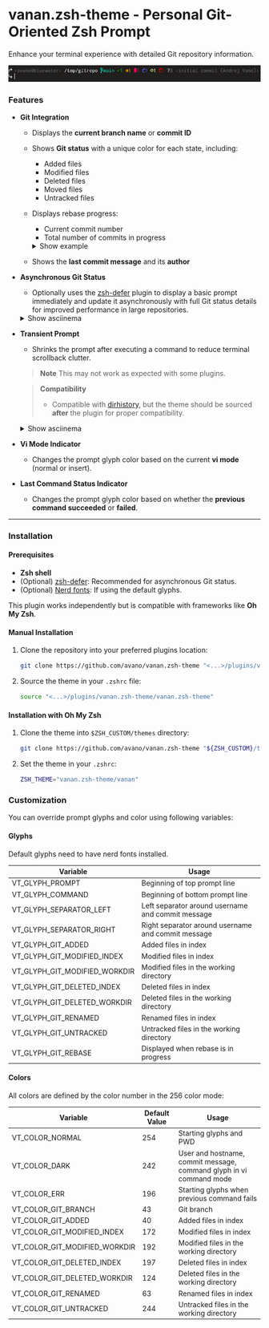 # vanan.zsh-theme - Personal Git-Oriented Zsh Prompt

Enhance your terminal experience with detailed Git repository information.

![Prompt](/img/prompt.png)

### Features

- **Git Integration**
    - Displays the **current branch name** or **commit ID**
    - Shows **Git status** with a unique color for each state, including:
        - Added files
        - Modified files
        - Deleted files
        - Moved files
        - Untracked files
    - Displays rebase progress:
        - Current commit number
        - Total number of commits in progress

        <details>
        <summary>Show example</summary>

        - Example interactive rebase state:
          ```bash
          pick cd99990 Adding some files
          edit bf41a47 Modifying a file
          pick f5e31fc Add more files
          ```

        When stopped on the second commit, the prompt will look like this:

        ![Rebase prompt](/img/rebase.png)

        </details>

    - Shows the **last commit message** and its **author**

- **Asynchronous Git Status**
    - Optionally uses the [zsh-defer](https://github.com/romkatv/zsh-defer) plugin to display a basic prompt immediately and update it asynchronously with full Git status details for improved performance in large repositories.
    
    <details>
    <summary>Show asciinema</summary>

    [![asciinema CLI demo](https://asciinema.org/a/WxLZCYUYq1by8TFucb7EdG36c.svg)](https://asciinema.org/a/WxLZCYUYq1by8TFucb7EdG36c?autoplay=1)

    </details>

- **Transient Prompt**
    - Shrinks the prompt after executing a command to reduce terminal scrollback clutter.

    > **Note**
    > This may not work as expected with some plugins.

    > **Compatibility**
    > - Compatible with [dirhistory](https://github.com/mmorys/dirhistory), but the theme should be sourced **after** the plugin for proper compatibility.

    <details>
        <summary>Show asciinema</summary>

    [![asciinema CLI demo](https://asciinema.org/a/cHhhGfkrQ15rAPeoNMZHmtP87.svg)](https://asciinema.org/a/cHhhGfkrQ15rAPeoNMZHmtP87?autoplay=1)

    </details>

- **Vi Mode Indicator**
    - Changes the prompt glyph color based on the current **vi mode** (normal or insert).

- **Last Command Status Indicator**
    - Changes the prompt glyph color based on whether the **previous command succeeded** or **failed**.

---

### Installation

#### Prerequisites
- **Zsh shell**
- (Optional) [zsh-defer](https://github.com/romkatv/zsh-defer): Recommended for asynchronous Git status.
- (Optional) [Nerd fonts](https://github.com/ryanoasis/nerd-fonts): If using the default glyphs.

This plugin works independently but is compatible with frameworks like **Oh My Zsh**.

#### Manual Installation

1. Clone the repository into your preferred plugins location:
    ```bash
    git clone https://github.com/avano/vanan.zsh-theme "<...>/plugins/vanan.zsh-theme"
    ```

2. Source the theme in your `.zshrc` file:
    ```bash
    source "<...>/plugins/vanan.zsh-theme/vanan.zsh-theme"
    ```

#### Installation with Oh My Zsh

1. Clone the theme into `$ZSH_CUSTOM/themes` directory:
    ```bash
    git clone https://github.com/avano/vanan.zsh-theme "${ZSH_CUSTOM}/themes/vanan.zsh-theme"
    ```

2. Set the theme in your `.zshrc`:
    ```bash
    ZSH_THEME="vanan.zsh-theme/vanan"
    ```

### Customization

You can override prompt glyphs and color using following variables:

#### Glyphs

Default glyphs need to have nerd fonts installed.

| Variable | Usage |
|----------|-------|
| VT_GLYPH_PROMPT | Beginning of top prompt line |
| VT_GLYPH_COMMAND | Beginning of bottom prompt line |
| VT_GLYPH_SEPARATOR_LEFT | Left separator around username and commit message |
| VT_GLYPH_SEPARATOR_RIGHT | Right separator around username and commit message |
| VT_GLYPH_GIT_ADDED | Added files in index |
| VT_GLYPH_GIT_MODIFIED_INDEX | Modified files in index |
| VT_GLYPH_GIT_MODIFIED_WORKDIR | Modified files in the working directory |
| VT_GLYPH_GIT_DELETED_INDEX | Deleted files in index |
| VT_GLYPH_GIT_DELETED_WORKDIR | Deleted files in the working directory |
| VT_GLYPH_GIT_RENAMED | Renamed files in index |
| VT_GLYPH_GIT_UNTRACKED | Untracked files in the working directory |
| VT_GLYPH_GIT_REBASE | Displayed when rebase is in progress |

#### Colors

All colors are defined by the color number in the 256 color mode:

| Variable | Default Value | Usage |
|----------|---------------|-------|
| VT_COLOR_NORMAL | 254 | Starting glyphs and PWD |
| VT_COLOR_DARK | 242 | User and hostname, commit message, command glyph in vi command mode |
| VT_COLOR_ERR | 196 | Starting glyphs when previous command fails |
| VT_COLOR_GIT_BRANCH | 43 | Git branch |
| VT_COLOR_GIT_ADDED | 40 | Added files in index |
| VT_COLOR_GIT_MODIFIED_INDEX | 172 | Modified files in index |
| VT_COLOR_GIT_MODIFIED_WORKDIR | 192 | Modified files in the working directory |
| VT_COLOR_GIT_DELETED_INDEX | 197 | Deleted files in index |
| VT_COLOR_GIT_DELETED_WORKDIR | 124 | Deleted files in the working directory |
| VT_COLOR_GIT_RENAMED | 63 | Renamed files in index |
| VT_COLOR_GIT_UNTRACKED | 244 | Untracked files in the working directory |
